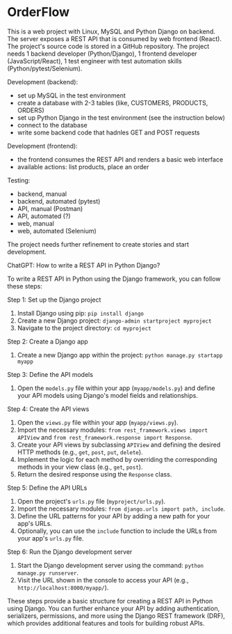 # OrderFlow
This is a web project with Linux, MySQL and Python Django on backend. The server exposes a REST API that is consumed by web frontend (React). The project's source code is stored in a GitHub repository. The project needs 1 backend developer (Python/Django), 1 frontend developer (JavaScript/React), 1 test engineer with test automation skills (Python/pytest/Selenium).

Development (backend):
- set up MySQL in the test environment
- create a database with 2-3 tables (like, CUSTOMERS, PRODUCTS, ORDERS)
- set up Python Django in the test environment (see the instruction below)
- connect to the database
- write some backend code that hadnles GET and POST requests

Development (frontend):
- the frontend consumes the REST API and renders a basic web interface
- available actions: list products, place an order

Testing:
- backend, manual
- backend, automated (pytest)
- API, manual (Postman)
- API, automated (?)
- web, manual
- web, automated (Selenium)

The project needs further refinement to create stories and start development.



ChatGPT: How to write a REST API in Python Django?

To write a REST API in Python using the Django framework, you can follow these steps:

Step 1: Set up the Django project
1. Install Django using pip: `pip install django`
2. Create a new Django project: `django-admin startproject myproject`
3. Navigate to the project directory: `cd myproject`

Step 2: Create a Django app
1. Create a new Django app within the project: `python manage.py startapp myapp`

Step 3: Define the API models
1. Open the `models.py` file within your app (`myapp/models.py`) and define your API models using Django's model fields and relationships.

Step 4: Create the API views
1. Open the `views.py` file within your app (`myapp/views.py`).
2. Import the necessary modules: `from rest_framework.views import APIView` and `from rest_framework.response import Response`.
3. Create your API views by subclassing `APIView` and defining the desired HTTP methods (e.g., `get`, `post`, `put`, `delete`).
4. Implement the logic for each method by overriding the corresponding methods in your view class (e.g., `get`, `post`).
5. Return the desired response using the `Response` class.

Step 5: Define the API URLs
1. Open the project's `urls.py` file (`myproject/urls.py`).
2. Import the necessary modules: `from django.urls import path, include`.
3. Define the URL patterns for your API by adding a new path for your app's URLs.
4. Optionally, you can use the `include` function to include the URLs from your app's `urls.py` file.

Step 6: Run the Django development server
1. Start the Django development server using the command: `python manage.py runserver`.
2. Visit the URL shown in the console to access your API (e.g., `http://localhost:8000/myapp/`).

These steps provide a basic structure for creating a REST API in Python using Django. You can further enhance your API by adding authentication, serializers, permissions, and more using the Django REST framework (DRF), which provides additional features and tools for building robust APIs.
